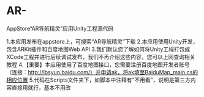 ﻿# AR-
AppStore“AR导航精灵”应用Unity工程源代码

1.本应用发布在appstore上，可搜索“AR导航精灵”下载
2.本应用使用Unity开发，包含ARKit插件和百度地图Web API
3.我们默认您了解如何将Unity工程打包成XCode工程并进行后续调试发布，我们不再介绍这些内容，您可以上网查询相关教程
4.【重要】本应用使用了百度地图接口，您需要注册百度地图开发者账号（连接：http://lbsyun.baidu.com/）并申请ak，将ak填至BaiduMap_main.cs的相应位置
5.代码在Scripts文件夹下，如脚本中注释有“不用看”，说明是第三方内容直接用就行，基本不用改

